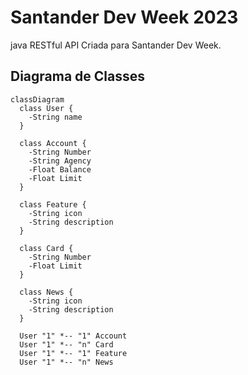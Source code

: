 # Santander Dev Week 2023
java RESTful API Criada para Santander Dev Week. 

## Diagrama de Classes 

```mermaid
classDiagram
  class User {
    -String name
  }

  class Account {
    -String Number
    -String Agency
    -Float Balance
    -Float Limit
  }

  class Feature {
    -String icon
    -String description
  }

  class Card {
    -String Number
    -Float Limit
  }

  class News {
    -String icon
    -String description
  }

  User "1" *-- "1" Account
  User "1" *-- "n" Card
  User "1" *-- "1" Feature
  User "1" *-- "n" News

```
